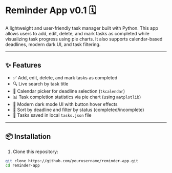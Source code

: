 # Reminder App v0.1 🗓️

A lightweight and user-friendly task manager built with Python. This app allows users to add, edit, delete, and mark tasks as completed while visualizing task progress using pie charts. It also supports calendar-based deadlines, modern dark UI, and task filtering.

---

## ✨ Features

- ✅ Add, edit, delete, and mark tasks as completed
- 🔍 Live search by task title
- 📅 Calendar picker for deadline selection (`tkcalendar`)
- 📊 Task completion statistics via pie chart (using `matplotlib`)
- 🎨 Modern dark mode UI with button hover effects
- 🧹 Sort by deadline and filter by status (completed/incomplete)
- 💾 Tasks saved in local `tasks.json` file

---

## 📦 Installation

1. Clone this repository:

```bash
git clone https://github.com/yourusername/reminder-app.git
cd reminder-app
